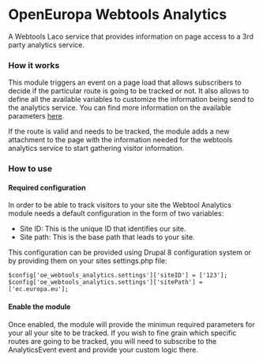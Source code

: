 # OpenEuropa Webtools Analytics

A Webtools Laco service that provides information on page access to a 3rd party analytics service.

### How it works

This module triggers an event on a page load that allows subscribers to decide if the particular
route is going to be tracked or not. It also allows to define all the available variables to customize the information being send to the analytics service.
You can find more information on the available parameters [here](https://webgate.ec.europa.eu/fpfis/wikis/display/webtools/Piwik).

If the route is valid and needs to be tracked, the module adds a new
attachment to the page with the information needed for the webtools analytics service to start gathering visitor information.

### How to use

#### Required configuration

In order to be able to track visitors to your site the Webtool Analytics module needs a default configuration in the form of two variables:

* Site ID: This is the unique ID that identifies our site.
* Site path: This is the base path that leads to your site.

This configuration can be provided using Drupal 8 configuration system or by providing them on your sites settings.php file:

```
$config['oe_webtools_analytics.settings']['siteID'] = ['123'];
$config['oe_webtools_analytics.settings']['sitePath'] = ['ec.europa.eu'];

```

#### Enable the module

Once enabled, the module will provide the minimun required parameters for your all your site to be tracked.
If you wish to fine grain which specific routes are going to be tracked, you will need to subscribe
to the AnalyticsEvent event and provide your custom logic there.